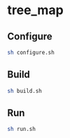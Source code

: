 # tree_map


## Configure
```sh
sh configure.sh
```


## Build
```sh
sh build.sh
```


## Run
```sh
sh run.sh
```

